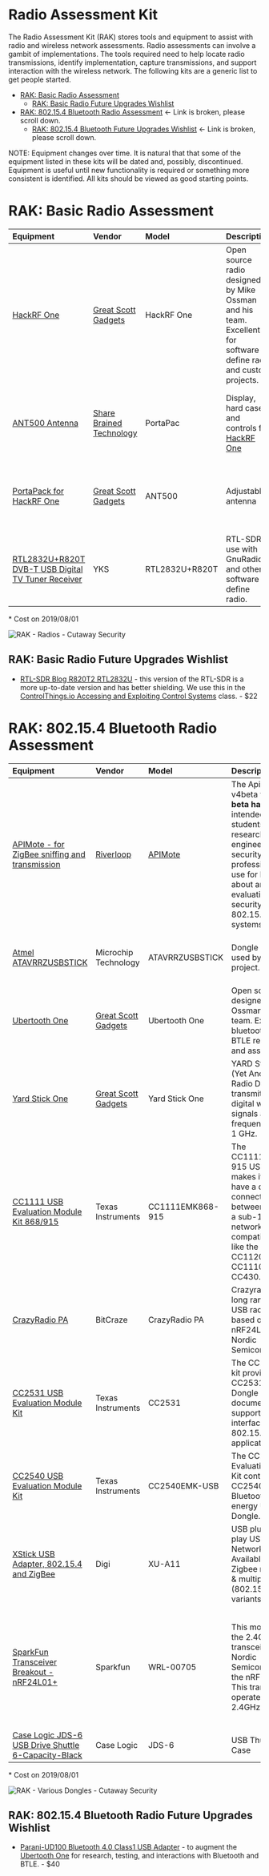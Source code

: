 # Radio Assessment Kit

The Radio Assessment Kit (RAK) stores tools and equipment to assist with radio and wireless network assessments. Radio assessments can involve a gambit of implementations. The tools required need to help locate radio transmissions, identify implementation, capture transmissions, and support interaction with the wireless network. The following kits are a generic list to get people started.

* [RAK: Basic Radio Assessment](./README.md#rak-basic-radio-assessment)
  * [RAK: Basic Radio Future Upgrades Wishlist](./README.md#rak-basic-radio-future-upgrades-wishlist)
* [RAK: 802.15.4 Bluetooth Radio Assessment](./README.md#rak-802-15-4-bluetooth-radio-assessment) <- Link is broken, please scroll down.
  * [RAK: 802.15.4 Bluetooth Future Upgrades Wishlist](./README.md#rak-802-15-4-bluetooth-radio-future-upgrades-wishlist) <- Link is broken, please scroll down.

NOTE: Equipment changes over time. It is natural that that some of the equipment listed in these kits will be dated and, possibly, discontinued. Equipment is useful until new functionality is required or something more consistent is identified. All kits should be viewed as good starting points.

# RAK: Basic Radio Assessment

| Equipment | Vendor | Model | Description | Quantity | Cost* | Note |
| :--- | :--- | :--- | :--- | :---: | :---: | :--- |
| [HackRF One](https://greatscottgadgets.com/hackrf/one/) | [Great Scott Gadgets](https://greatscottgadgets.com/) | HackRF One | Open source radio designed by Mike Ossman and his team. Excellent for software define radio and custom projects. | 1 | $300 | A full kit with [HackRF One, ANT500 antenna, and 4 SMA adapters](https://www.amazon.com/NooElec-Software-Defined-Antenna-Adapter/dp/B01K1CCHR0) is available from NooElec for $320. |
| [ANT500 Antenna](https://www.adafruit.com/product/3584) | [Share Brained Technology](https://www.sharebrained.com/) | PortaPac | Display, hard case, and controls for [HackRF One](https://greatscottgadgets.com/hackrf/one/) | 1 | $220 | Very useful to locate signals and demodulate know broadcast protocols. |
| [PortaPack for HackRF One](https://store.sharebrained.com/products/portapack-for-hackrf-one-kit) | [Great Scott Gadgets](https://greatscottgadgets.com/) | ANT500 | Adjustable antenna | 1 | $30 | Sometimes this is cheaper if you get it with a HackRF One kit. |
| [RTL2832U+R820T DVB-T USB Digital TV Tuner Receiver](https://www.newegg.com/p/117-006M-00024?item=9SIAFS976P9497) | YKS | RTL2832U+R820T | RTL-SDR to use with GnuRadio and other software define radio. | 1 | $11 | Older, but still useful, RTL-SDR. |

\* Cost on 2019/08/01

![RAK - Radios - Cutaway Security](../Images/rosa_RAK_basic_cutsec_v0.png)

## RAK: Basic Radio Future Upgrades Wishlist

* [RTL-SDR Blog R820T2 RTL2832U](https://www.amazon.com/RTL-SDR-Blog-RTL2832U-Software-Defined/dp/B0129EBDS2) - this version of the RTL-SDR is a more up-to-date version and has better shielding. We use this in the [ControlThings.io Accessing and Exploiting Control Systems](https://www.controlthings.io/training) class. - $22

# RAK: 802.15.4 Bluetooth Radio Assessment

| Equipment | Vendor | Model | Description | Quantity | Cost* | Note |
| :--- | :--- | :--- | :--- | :---: | :---: | :--- |
| [APIMote - for ZigBee sniffing and transmission](https://www.attify-store.com/products/apimote-for-zigbee-sniffing-and-transmission) | [Riverloop](https://www.riverloopsecurity.com/) | [APIMote](https://www.riverloopsecurity.com/projects/apimote/) | The ApiMote v4beta version is __beta hardware__ intended for students, researchers, engineers, and security professionals to use for learning about and evaluating the security of IEEE 802.15.4/ZigBee systems. | 3 | $150 | Riverloop maintains the [KillerBee](https://www.riverloopsecurity.com/projects/killerbee/) project and has also developed the [APIMote](https://www.riverloopsecurity.com/projects/apimote/) to be more flexible for 802.15.4-based implementations. |
| [Atmel ATAVRRZUSBSTICK](https://www.mouser.com/ProductDetail/Microchip-Technology-Atmel/ATAVRRZUSBSTICK?qs=txwRF2uft8wSedIxfUdhAA%3D%3D) | Microchip Technology | ATAVRRZUSBSTICK | Dongle originally used by KillerBee project. | 3 | Discontinued | I tried to find where to buy these, but was unsuccessful with a quick search. |
| [Ubertooth One](https://greatscottgadgets.com/ubertoothone/) | [Great Scott Gadgets](https://greatscottgadgets.com/) | Ubertooth One | Open source radio designed by Mike Ossman and his team. Excellent for bluetooth and BTLE research and assessments. | 1 | $118 | N/A |
| [Yard Stick One](https://greatscottgadgets.com/yardstickone/) | [Great Scott Gadgets](https://greatscottgadgets.com/) | Yard Stick One | YARD Stick One (Yet Another Radio Dongle) can transmit or receive digital wireless signals at frequencies below 1 GHz.  | 1 | $100 | This is an upgrade from the [TI CC1111EMK868-915](http://www.ti.com/tool/CC1111EMK868-915). Comes flashed with [RfCat](https://github.com/atlas0fd00m/rfcat).|
| [CC1111 USB Evaluation Module Kit 868/915](http://www.ti.com/tool/CC1111EMK868-915) | Texas Instruments | CC1111EMK868-915 | The CC1111EMK868-915 USB dongle makes it easy to have a direct connection between a PC and a sub-1 GHz network based on compatible radios, like the CC1101, CC1120, CC1110, and CC430.  | 2 | $75 | The original dongle, often referred to as Don's Dongle, used by [atlas](https://twitter.com/at1as) to develop and run the radio research tool [RfCat](https://github.com/atlas0fd00m/rfcat). While this is useful for testing and research, the [Yard Stick One](https://greatscottgadgets.com/yardstickone/) is currently a better choice. |
| [CrazyRadio PA](https://www.bitcraze.io/crazyradio-pa/) | BitCraze | CrazyRadio PA | Crazyradio PA is a long range open USB radio dongle based on the nRF24LU1+ from Nordic Semiconductor. | 1 | $30 | This radio was used by the [MouseJack](https://www.mousejack.com/) project. |
| [CC2531 USB Evaluation Module Kit](http://www.ti.com/tool/CC2531EMK) | Texas Instruments | CC2531 | The CC2531EMK kit provides one CC2531 USB Dongle and documentation to support a PC interface to 802.15.4 / ZigBee applications.  | 2 | $50 | For testing and development. |
| [CC2540 USB Evaluation Module Kit](http://www.ti.com/tool/CC2540EMK-USB) | Texas Instruments | CC2540EMK-USB | The CC2540 USB Evaluation Module Kit contains one CC2540 Bluetooth low energy USB Dongle.  | 2 | $50 | For testing and development. |
| [XStick USB Adapter, 802.15.4 and ZigBee](https://www.digi.com/products/networking/rf-adapters-modems/xstick) | Digi | XU-A11 | USB plug-and-play USB to XBee Network Adapter. Available in Zigbee mesh (ZB) & multipoint (802.15.4) variants.  | 1 | $48 | For testing and development. |
| [SparkFun Transceiver Breakout - nRF24L01+](https://www.sparkfun.com/products/705) | Sparkfun | WRL-00705 | This module uses the 2.4GHz transceiver from Nordic Semiconductor, the nRF24L01+. This transceiver IC operates in the 2.4GHz band.  | 1 | $22 | For testing and development. Also useful for wireless keyboard sniffing via [Travis Goodspeed: Promiscuity is the nRF24L01+'s Duty](http://travisgoodspeed.blogspot.com/2011/02/promiscuity-is-nrf24l01s-duty.html). Sadly, I had that HOPE badge, but I fried it learning to solder. |
| [Case Logic JDS-6 USB Drive Shuttle 6-Capacity-Black](https://www.amazon.com/Case-Logic-JDS-6-Shuttle-6-Capacity-Black/dp/B0009Y7AX2) | Case Logic | JDS-6 | USB Thumb Drive Case | 2 | $8 | Cases to protect USB-style radio dongles |

\* Cost on 2019/08/01

![RAK - Various Dongles - Cutaway Security](../Images/rosa_RAK_802.15.4_cutsec_v0.png)

## RAK: 802.15.4 Bluetooth Radio Future Upgrades Wishlist

* [Parani-UD100 Bluetooth 4.0 Class1 USB Adapter](http://www.senanetworks.com/ud100-g03.html?sc=14&category=3968) - to augment the [Ubertooth One](https://greatscottgadgets.com/ubertoothone/) for research, testing, and interactions with Bluetooth and BTLE. - $40